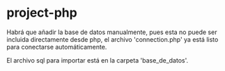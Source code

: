 # project-php

Habrá que añadir la base de datos manualmente, pues esta no puede ser incluida directamente desde php, el archivo 'connection.php' ya está listo para conectarse automáticamente. 

El archivo sql para importar está en la carpeta 'base_de_datos'.
